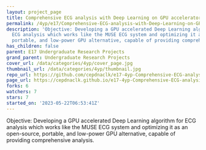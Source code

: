 ```yaml
---
layout: project_page
title: Comprehensive ECG analysis with Deep Learning on GPU accelerators
permalink: /4yp/e17/Comprehensive-ECG-analysis-with-Deep-Learning-on-GPU-accelerators/
description: 'Objective: Developing a GPU accelerated Deep Learning algorithm for
  ECG analysis which works like the MUSE ECG system and optimizing it as an open-source,
  portable, and low-power GPU alternative, capable of providing comprehensive analysis.'
has_children: false
parent: E17 Undergraduate Research Projects
grand_parent: Undergraduate Research Projects
cover_url: /data/categories/4yp/cover_page.jpg
thumbnail_url: /data/categories/4yp/thumbnail.jpg
repo_url: https://github.com/cepdnaclk/e17-4yp-Comprehensive-ECG-analysis-with-Deep-Learning-on-GPU-accelerators
page_url: https://cepdnaclk.github.io/e17-4yp-Comprehensive-ECG-analysis-with-Deep-Learning-on-GPU-accelerators
forks: 6
watchers: 7
stars: 7
started_on: '2023-05-22T06:53:41Z'
---
```


Objective: Developing a GPU accelerated Deep Learning algorithm for ECG analysis which works like the MUSE ECG system and optimizing it as an open-source, portable, and low-power GPU alternative, capable of providing comprehensive analysis.